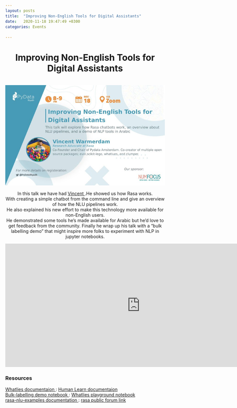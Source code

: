 ```yaml
---
layout: posts
title:  "Improving Non-English Tools for Digital Assistants"
date:   2020-11-18 19:47:49 +0300
categories: Events

---
```




<center>
<h1>Improving Non-English Tools for Digital Assistants </h1>
<br>
<img src="/assets/images/nlp-tool.jpg" alt="meetup" >
<br>

<p>
In this talk we have had <a href="https://twitter.com/fishnets88">Vincent </a> .He showed us how Rasa works.<br> With creating a simple chatbot from the command line and give an overview of how the NLU pipelines work.<br>
He also explained his new effort to make this technology more available for non-English users.<br>
He  demonstrated some tools he’s made available for Arabic but he’d love to get feedback from the community.
Finally he wrap up his talk with a “bulk labelling demo” that might inspire more folks to experiment with NLP in jupyter notebooks.
</p>



<iframe width="850" height="390" src="https://www.youtube.com/embed/nCA8P9OEcQc" frameborder="0" allow="accelerometer; autoplay; clipboard-write; encrypted-media; gyroscope; picture-in-picture" allowfullscreen></iframe>
</center>


<h3>Resources </h3>
<a href="https://rasahq.github.io/whatlies/">Whatlies documentaion </a> :
<a href="https://koaning.github.io/human-learn/">Human Learn documentaion </a>
<br>
<a href="https://github.com/RasaHQ/rasalit/tree/master/notebooks/bulk-labelling">Bulk-labelling demo notebook </a> :
<a href="https://drive.google.com/file/u/0/d/1ijfr6FOfhFRO6IT2qea2DV7-PoHOI4kd%E2%80%A6/edit">Whatlies playground notebook </a>
<br>
<a href="https://rasahq.github.io/rasa-nlu-examples/">rasa-nlu-examples documentation </a> :
<a href="https://forum.rasa.com/">rasa public forum link </a>
